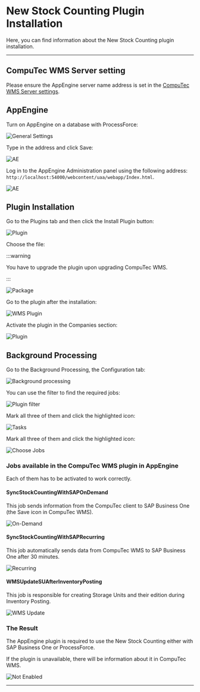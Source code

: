 # New Stock Counting Plugin Installation

Here, you can find information about the New Stock Counting plugin installation.

---

## CompuTec WMS Server setting

Please ensure the AppEngine server name address is set in the [CompuTec WMS Server settings](../../../administrator-guide/installation/wms-server/overview.md).

## AppEngine

Turn on AppEngine on a database with ProcessForce:

![General Settings](./media/general-settings.webp)

Type in the address and click Save:

![AE](./media/general-settings-ae.webp)

Log in to the AppEngine Administration panel using the following address: `http://localhost:54000/webcontent/uaa/webapp/Index.html`.

![AE](./media/app-engine-administration-panel.webp)

## Plugin Installation

Go to the Plugins tab and then click the Install Plugin button:

![Plugin](./media/plugins-install.webp)

Choose the file:

:::warning

You have to upgrade the plugin upon upgrading CompuTec WMS.

:::

![Package](./media/plugin-package.webp)

Go to the plugin after the installation:

![WMS Plugin](./media/computec-wms-plugin.webp)

Activate the plugin in the Companies section:

![Plugin](./media/plugin-activation.webp)

## Background Processing

Go to the Background Processing, the Configuration tab:

![Background processing](./media/background-processing.webp)

You can use the filter to find the required jobs:

![Plugin filter](./media/plugin-filter.webp)

Mark all three of them and click the highlighted icon:

![Tasks](./media/tasks.webp)

Mark all three of them and click the highlighted icon:

![Choose Jobs](./media/jobs-choosing.webp)

### Jobs available in the CompuTec WMS plugin in AppEngine

Each of them has to be activated to work correctly.

#### SyncStockCountingWithSAPOnDemand

This job sends information from the CompuTec client to SAP Business One (the Save icon in CompuTec WMS).

![On-Demand](./media/sync-sap-on-demand.webp)

#### SyncStockCountingWithSAPRecurring

This job automatically sends data from CompuTec WMS to SAP Business One after 30 minutes.

![Recurring](./media/sync-sap-recurring.webp)

#### WMSUpdateSUAfterInventoryPosting

This job is responsible for creating Storage Units and their edition during Inventory Posting.

![WMS Update](./media/wms-update-su.webp)

### The Result

The AppEngine plugin is required to use the New Stock Counting either with SAP Business One or ProcessForce.

If the plugin is unavailable, there will be information about it in CompuTec WMS.

![Not Enabled](./media/plugin-not-enabled.webp)

---
